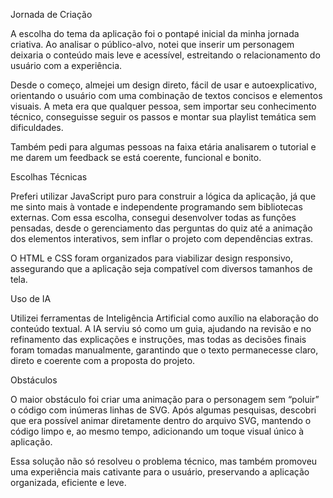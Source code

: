 Jornada de Criação

A escolha do tema da aplicação foi o pontapé inicial da minha jornada criativa. Ao analisar o público-alvo, notei que inserir um personagem deixaria o conteúdo mais leve e acessível, estreitando o relacionamento do usuário com a experiência.

Desde o começo, almejei um design direto, fácil de usar e autoexplicativo, orientando o usuário com uma combinação de textos concisos e elementos visuais. A meta era que qualquer pessoa, sem importar seu conhecimento técnico, conseguisse seguir os passos e montar sua playlist temática sem dificuldades.

Também pedi para algumas pessoas na faixa etária analisarem o tutorial e me darem um feedback se está coerente, funcional e bonito.

Escolhas Técnicas

Preferi utilizar JavaScript puro para construir a lógica da aplicação, já que me sinto mais à vontade e independente programando sem bibliotecas externas. Com essa escolha, consegui desenvolver todas as funções pensadas, desde o gerenciamento das perguntas do quiz até a animação dos elementos interativos, sem inflar o projeto com dependências extras.

O HTML e CSS foram organizados para viabilizar design responsivo, assegurando que a aplicação seja compatível com diversos tamanhos de tela.

Uso de IA

Utilizei ferramentas de Inteligência Artificial como auxílio na elaboração do conteúdo textual. A IA serviu só como um guia, ajudando na revisão e no refinamento das explicações e instruções, mas todas as decisões finais foram tomadas manualmente, garantindo que o texto permanecesse claro, direto e coerente com a proposta do projeto.

Obstáculos

O maior obstáculo foi criar uma animação para o personagem sem “poluir” o código com inúmeras linhas de SVG. Após algumas pesquisas, descobri que era possível animar diretamente dentro do arquivo SVG, mantendo o código limpo e, ao mesmo tempo, adicionando um toque visual único à aplicação.

Essa solução não só resolveu o problema técnico, mas também promoveu uma experiência mais cativante para o usuário, preservando a aplicação organizada, eficiente e leve.


